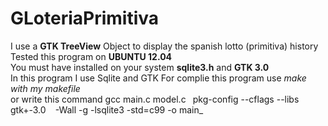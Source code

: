 # GLoteriaPrimitiva
I use a **GTK TreeView** Object to display the spanish lotto (primitiva) history  
Tested this program on **UBUNTU 12.04**  
You must have installed on your system **sqlite3.h** and **GTK 3.0**  
In this program I use Sqlite and GTK 
For complie this program use _make with my makefile_   
or write this command gcc main.c model.c ` `pkg-config --cflags --libs gtk+-3.0 ` ` -Wall -g -lsqlite3 -std=c99 -o main_

